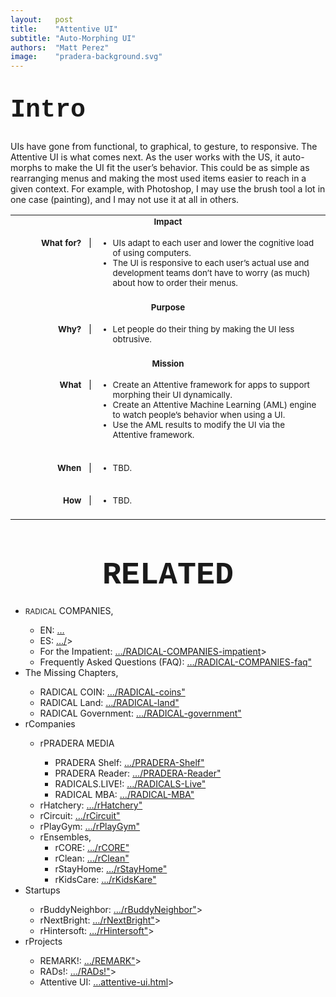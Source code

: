 ```yaml
---
layout:   post
title:    "Attentive UI"
subtitle: "Auto-Morphing UI"
authors:  "Matt Perez"
image:    "pradera-background.svg"
---
```


<div style="display: none; ">
 <p>UIs have gone from functional, to graphical, to gesture, to responsive. The Attentive UI is what comes next. As the user works with the US, it auto-morphs to make the UI fit the user’s behavior. This could be as simple as rearranging menus and making the most used items easier to reach in a given context. For example, with Photoshop, I may use the brush tool a lot in one case (painting), and I may not use it at all in others.</p>
</div>

<h1 style="font-size:40px; font-family:Courier New, monospace; margin-top:40px; ">Intro</h1>
 <p>UIs have gone from functional, to graphical, to gesture, to responsive. The Attentive UI is what comes next. As the user works with the US, it auto-morphs to make the UI fit the user&rsquo;s behavior. This could be as simple as rearranging menus and making the most used items easier to reach in a given context. For example, with Photoshop, I may use the brush tool a lot in one case (painting), and I may not use it at all in others.</p>
 <table>
 <tbody style="font-size:smaller; vertical-align:top; ">
  <tr>
   <td colspan="2" style="text-align:center; font-weight:bold; ">Impact</td>
  </tr>
  <tr>
   <td>
    <p style="text-align:right; font-weight:bold; border-right:1px solid black; padding-right:1em; width:8em; ">What for?</p>
   </td>
   <td>
    <ul>
     <li>UIs adapt to each user and lower the cognitive load of using computers.</li>
     <li>The UI is responsive to each user’s actual use and development teams don&rsquo;t have to worry (as much) about how to order their menus.</li>
    </ul>
   </td>
  </tr>
  <tr>
   <td colspan="2"></td>
  </tr>
  <tr>
   <td colspan="2" style="text-align:center; font-weight:bold; ">Purpose</td>
  </tr>
  <tr>
   <td>
    <p style="text-align:right; font-weight:bold; border-right:1px solid black; padding-right:1em; ">Why?</p>
   </td>
   <td>
    <ul>
     <li>Let people do their thing by making the UI less obtrusive.</li>
    </ul>
   </td>
  </tr>
  <tr>
   <td colspan="2"></td>
  </tr>
  <tr>
   <td colspan="2" style="text-align:center; font-weight:bold; ">Mission</td>
  </tr>
  <tr>
   <td>
    <p style="text-align:right; font-weight:bold; border-right:1px solid black; padding-right:1em; ">What</p>
   </td>
   <td>
    <ul>
     <li>Create an Attentive framework for apps to support morphing their UI dynamically.</li>
     <li>Create an Attentive Machine Learning (AML) engine to watch people&rsquo;s behavior when using a UI.</li>
     <li>Use the AML results to modify the UI via the Attentive framework.</li>
    </ul>
   </td>
  </tr>
  <tr>
   <td colspan="2"></td>
  </tr>
  <tr>
   <td>
    <p style="text-align:right; font-weight:bold; border-right:1px solid black; padding-right:1em; ">When</p>
   </td>
   <td>
    <ul>
     <li>TBD.</li>
    </ul>
   </td>
  </tr>
  <tr>
   <td colspan="2"></td>
  </tr>
  <tr>
   <td>
    <p style="text-align:right; font-weight:bold; border-right:1px solid black; padding-right:1em; ">How</p>
   </td>
   <td>
    <ul>
     <li>TBD.</li>
    </ul>
   </td>
  </tr>
  <tr>
   <td colspan="2"></td>
  </tr>
 </tbody>
 </table>

<h1 style="font-size:50px; font-family:Courier New, monospace; text-align:center; margin: 60px 0 20px 0; ">RELATED</h1>
 <ul>
  <li><span style="font-size:smaller; ">RADICAL</span> COMPANIES,</li>
  <ul>
    <li><a>EN</a>: <a href="">&hellip;</a></li>
    <li><a>ES</a>: <a href="">&hellip;/</a>></li>
    <li>For the Impatient: <a href="https://radicalcompanies.com/2022/05/04/RADICAL-COMPANIES-impatient">&hellip;/RADICAL-COMPANIES-impatient</a>></li>
    <li>Frequently Asked Questions (FAQ): <a href="https://radicalcompanies.com/2022/05/05/RADICAL-COMPANIES-faq"">&hellip;/RADICAL-COMPANIES-faq"</a></li>
  </ul>
  <li>The Missing Chapters,</li>
  <ul>
    <li>RADICAL COIN: <a href="https://radicalcompanies.com/2022/05/07/RADICAL-coins"">&hellip;/RADICAL-coins"</a></li>
    <li>RADICAL Land: <a href="https://radicalcompanies.com/2022/05/08/RADICAL-land"">&hellip;/RADICAL-land"</a></li>
    <li>RADICAL Government: <a href="https://radicalcompanies.com/2022/05/06/RADICAL-government"">&hellip;/RADICAL-government"</a></li>
  </ul>
  <li>rCompanies</li>
  <ul>
    <li>rPRADERA MEDIA</li>
    <ul>
      <li>PRADERA Shelf: <a href="https://radicalcompanies.com/2022/04/02/PRADERA-Shelf"">&hellip;/PRADERA-Shelf"</a></li>
      <li>PRADERA Reader: <a href="https://radicalcompanies.com/2022/04/01/PRADERA-Reader"">&hellip;/PRADERA-Reader"</a></li>
      <li>RADICALS.LIVE!: <a href="https://radicalcompanies.com/2022/04/04/RADICALS-Live"">&hellip;/RADICALS-Live"</a></li>
      <li>RADICAL MBA: <a href="https://radicalcompanies.com/2022/04/03/RADICAL-MBA"">&hellip;/RADICAL-MBA"</a></li>
    </ul>
    <li>rHatchery: <a href="https://radicalcompanies.com/2022/05/16/rHatchery"">&hellip;/rHatchery"</a></li>
    <li>rCircuit: <a href="https://radicalcompanies.com/2022/04/05/rCircuit"">&hellip;/rCircuit"</a></li>
    <li>rPlayGym: <a href="https://radicalcompanies.com/2022/04/06/rPlayGym"">&hellip;/rPlayGym"</a></li>
    <li>rEnsembles,
    <ul>
      <li>rCORE: <a href="https://radicalcompanies.com/2022/05/15/rCORE"">&hellip;/rCORE"</a></li>
      <li>rClean: <a href="https://radicalcompanies.com/2022/05/14/rClean"">&hellip;/rClean"</a></li>
      <li>rStayHome: <a href="https://radicalcompanies.com/2022/05/12/rStayHome"">&hellip;/rStayHome"</a></li>
      <li>rKidsCare: <a href="https://radicalcompanies.com/2022/05/13/rKidsKare"">&hellip;/rKidsKare"</a></li>
    </ul>
  </ul>
  <li>Startups</li>
  <ul>
    <li>rBuddyNeighbor: <a href="https://radicalcompanies.com/2022/05/20/rBuddyNeighbor"">&hellip;/rBuddyNeighbor"</a>></li>
    <li>rNextBright: <a href="https://radicalcompanies.com/2022/05/22/rNextBright"">&hellip;/rNextBright"</a>></li>
    <li>rHintersoft: <a href="https://radicalcompanies.com/2022/05/21/rHintersoft"">&hellip;/rHintersoft"</a>></li> 
  </ul>
  <li>rProjects</li>
  <ul>
    <li>REMARK!: <a href="https://radicalcompanies.com/2022/05/18/REMARK"">&hellip;/REMARK"</a>></li>
    <li>RADs!: <a href="https://radicalcompanies.com/2022/05/19/RADs!"">&hellip;/RADs!"</a>></li>
    <li>Attentive UI: <a href="https://radicalcompanies.com/2022/05/17/attentive-ui.html">&hellip;attentive-ui.html</a>></li>
  </ul>
 </ul>
